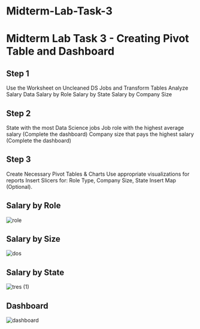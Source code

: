 # Midterm-Lab-Task-3
# Midterm Lab Task 3 - Creating Pivot Table and Dashboard
## Step 1
Use the Worksheet on Uncleaned DS Jobs and Transform Tables
Analyze Salary Data
Salary by Role
Salary by State
Salary by Company Size
## Step 2
State with the most Data Science jobs
Job role with the highest average salary (Complete the dashboard)
Company size that pays the highest salary (Complete the dashboard)

## Step 3
Create Necessary Pivot Tables & Charts
Use appropriate visualizations for reports
Insert Slicers for: Role Type, Company Size, State
Insert Map (Optional).

## Salary by Role
![role](https://github.com/user-attachments/assets/416b9b77-acaa-42dd-a574-edb8aea6e8a8)

## Salary by Size
![dos](https://github.com/user-attachments/assets/f0b4fba7-b282-466e-bf35-9bb4145b5baa)

## Salary by State
![tres (1)](https://github.com/user-attachments/assets/f8fba9bb-cbda-4148-ab9d-cf80b5dccdc0)

## Dashboard
![dashboard](https://github.com/user-attachments/assets/bc3877ca-be1d-454f-91b8-6f9336ad337a)
